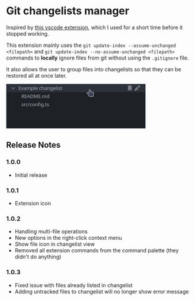 # Git changelists manager

Inspired by [this vscode extension](https://github.com/koenigstag/git-changelists), which I used for a short time before it stopped working.

This extension mainly uses the `git update-index --assume-unchanged <filepath>` and `git update-index --no-assume-unchanged <filepath>` commands to **locally** ignore files from git without using the `.gitignore` file.

It also allows the user to group files into changelists so that they can be restored all at once later.

![Preview](res/preview.png)

## Release Notes
### 1.0.0
- Initial release

### 1.0.1
- Extension icon

### 1.0.2
- Handling multi-file operations
- New options in the right-click context menu
- Show file icon in changelist view
- Removed all extension commands from the command palette (they didn't do anything)

### 1.0.3
- Fixed issue with files already listed in changelist
- Adding untracked files to changelist will no longer show error message